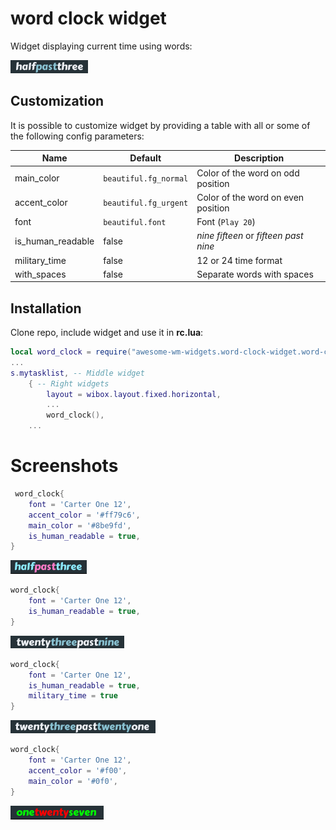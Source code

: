 # word clock widget

Widget displaying current time using words:

![screenshot](./screenshots/halfpastthree.png)

## Customization

It is possible to customize widget by providing a table with all or some of the following config parameters:

| Name | Default | Description |
|---|---|---|
| main_color | `beautiful.fg_normal` | Color of the word on odd position |
| accent_color | `beautiful.fg_urgent` | Color of the word on even position |
| font | `beautiful.font` | Font (`Play 20`) |
| is_human_readable | false | _nine fifteen_ or _fifteen past nine_ | 
| military_time | false | 12 or 24 time format |
| with_spaces | false | Separate words with spaces |

## Installation

Clone repo, include widget and use it in **rc.lua**:

```lua
local word_clock = require("awesome-wm-widgets.word-clock-widget.word-clock")
...
s.mytasklist, -- Middle widget
	{ -- Right widgets
    	layout = wibox.layout.fixed.horizontal,
		...
		word_clock(),		
	...
```

# Screenshots

```lua
 word_clock{
    font = 'Carter One 12',
    accent_color = '#ff79c6',
    main_color = '#8be9fd',
    is_human_readable = true,
}
```
![](./screenshots/halfpastthree_color.png)


```lua
word_clock{
    font = 'Carter One 12',
    is_human_readable = true,
}
```
![](./screenshots/twentythreepastnine.png)


```lua
word_clock{
    font = 'Carter One 12',
    is_human_readable = true,
    military_time = true
}
```
![](./screenshots/twentythreepasttwentyone.png)


```lua
word_clock{
    font = 'Carter One 12',
    accent_color = '#f00',
    main_color = '#0f0',
}
```
![](./screenshots/onetwentyseven.png)
